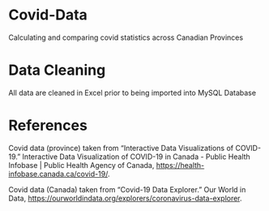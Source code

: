 # Covid-Data

Calculating and comparing covid statistics across Canadian Provinces

# Data Cleaning

All data are cleaned in Excel prior to being imported into MySQL Database

# References

Covid data (province) taken from “Interactive Data Visualizations of COVID-19.” Interactive Data Visualization of COVID-19 in Canada - Public Health Infobase | Public Health Agency of Canada, https://health-infobase.canada.ca/covid-19/. 

Covid data (Canada) taken from “Covid-19 Data Explorer.” Our World in Data, https://ourworldindata.org/explorers/coronavirus-data-explorer. 
